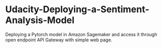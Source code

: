 # Udacity-Deploying-a-Sentiment-Analysis-Model

Deploying a Pytorch model in Amazon Sagemaker and access it through open endpoint API Gateway with simple web page.
